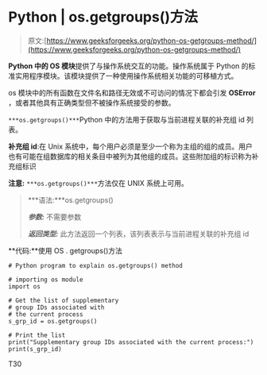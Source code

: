 # Python | os.getgroups()方法

> 原文:[https://www.geeksforgeeks.org/python-os-getgroups-method/](https://www.geeksforgeeks.org/python-os-getgroups-method/)

**Python 中的 OS 模块**提供了与操作系统交互的功能。操作系统属于 Python 的标准实用程序模块。该模块提供了一种使用操作系统相关功能的可移植方式。

os 模块中的所有函数在文件名和路径无效或不可访问的情况下都会引发 **OSError** ，或者其他具有正确类型但不被操作系统接受的参数。

`***os.getgroups()***`Python 中的方法用于获取与当前进程关联的补充组 id 列表。

**补充组 id**:在 Unix 系统中，每个用户必须是至少一个称为主组的组的成员。用户也有可能在组数据库的相关条目中被列为其他组的成员。这些附加组的标识称为补充组标识

**注意:** `***os.getgroups()***`方法仅在 UNIX 系统上可用。

> ***语法:***os.getgroups()
> 
> ***参数:*** 不需要参数
> 
> ***返回类型:*** 此方法返回一个列表，该列表表示与当前进程关联的补充组 id

**代码:**使用 OS . getgroups()方法

```
# Python program to explain os.getgroups() method 

# importing os module 
import os

# Get the list of supplementary
# group IDs associated with
# the current process
s_grp_id = os.getgroups()

# Print the list
print("Supplementary group IDs associated with the current process:")
print(s_grp_id)
```

T30